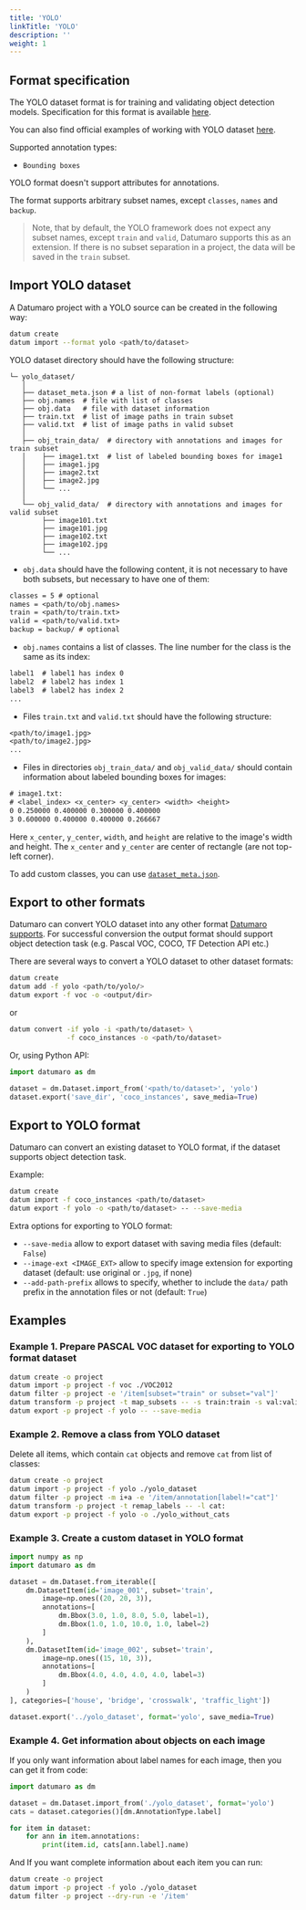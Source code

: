 ```yaml
---
title: 'YOLO'
linkTitle: 'YOLO'
description: ''
weight: 1
---
```


## Format specification

The YOLO dataset format is for training and validating object detection
models. Specification for this format is available
[here](https://github.com/AlexeyAB/darknet#how-to-train-to-detect-your-custom-objects).

You can also find official examples of working with YOLO dataset [here](https://pjreddie.com/darknet/yolo/).

Supported annotation types:
- `Bounding boxes`

YOLO format doesn't support attributes for annotations.

The format supports arbitrary subset names, except `classes`, `names` and `backup`.

> Note, that by default, the YOLO framework does not expect any subset names,
  except `train` and `valid`, Datumaro supports this as an extension.
  If there is no subset separation in a project, the data
  will be saved in the `train` subset.

## Import YOLO dataset

A Datumaro project with a YOLO source can be created in the following way:

```bash
datum create
datum import --format yolo <path/to/dataset>
```

YOLO dataset directory should have the following structure:

<!--lint disable fenced-code-flag-->
```
└─ yolo_dataset/
   │
   ├── dataset_meta.json # a list of non-format labels (optional)
   ├── obj.names  # file with list of classes
   ├── obj.data   # file with dataset information
   ├── train.txt  # list of image paths in train subset
   ├── valid.txt  # list of image paths in valid subset
   │
   ├── obj_train_data/  # directory with annotations and images for train subset
   │    ├── image1.txt  # list of labeled bounding boxes for image1
   │    ├── image1.jpg
   │    ├── image2.txt
   │    ├── image2.jpg
   │    └── ...
   │
   └── obj_valid_data/  # directory with annotations and images for valid subset
        ├── image101.txt
        ├── image101.jpg
        ├── image102.txt
        ├── image102.jpg
        └── ...
```

- `obj.data` should have the following content, it is not necessary to have both
  subsets, but necessary to have one of them:
``` txt
classes = 5 # optional
names = <path/to/obj.names>
train = <path/to/train.txt>
valid = <path/to/valid.txt>
backup = backup/ # optional
```
- `obj.names` contains a list of classes.
The line number for the class is the same as its index:
``` txt
label1  # label1 has index 0
label2  # label2 has index 1
label3  # label2 has index 2
...
```
- Files `train.txt` and `valid.txt` should have the following structure:
``` txt
<path/to/image1.jpg>
<path/to/image2.jpg>
...
```
- Files in directories `obj_train_data/` and `obj_valid_data/`
should contain information about labeled bounding boxes
for images:
``` txt
# image1.txt:
# <label_index> <x_center> <y_center> <width> <height>
0 0.250000 0.400000 0.300000 0.400000
3 0.600000 0.400000 0.400000 0.266667
```
Here `x_center`, `y_center`, `width`, and `height` are relative to the image's
width and height. The `x_center` and `y_center` are center of rectangle
(are not top-left corner).

To add custom classes, you can use [`dataset_meta.json`](/docs/user-manual/supported_formats/#dataset-meta-file).

## Export to other formats

Datumaro can convert YOLO dataset into any other format
[Datumaro supports](/docs/user-manual/supported_formats/).
For successful conversion the output format should support
object detection task (e.g. Pascal VOC, COCO, TF Detection API etc.)

There are several ways to convert a YOLO dataset to other dataset formats:

```bash
datum create
datum add -f yolo <path/to/yolo/>
datum export -f voc -o <output/dir>
```
or
``` bash
datum convert -if yolo -i <path/to/dataset> \
              -f coco_instances -o <path/to/dataset>
```

Or, using Python API:

```python
import datumaro as dm

dataset = dm.Dataset.import_from('<path/to/dataset>', 'yolo')
dataset.export('save_dir', 'coco_instances', save_media=True)
```

## Export to YOLO format

Datumaro can convert an existing dataset to YOLO format,
if the dataset supports object detection task.

Example:

```bash
datum create
datum import -f coco_instances <path/to/dataset>
datum export -f yolo -o <path/to/dataset> -- --save-media
```

Extra options for exporting to YOLO format:
- `--save-media` allow to export dataset with saving media files
  (default: `False`)
- `--image-ext <IMAGE_EXT>` allow to specify image extension
  for exporting dataset (default: use original or `.jpg`, if none)
- `--add-path-prefix` allows to specify, whether to include the
  `data/` path prefix in the annotation files or not (default: `True`)

## Examples

### Example 1. Prepare PASCAL VOC dataset for exporting to YOLO format dataset

```bash
datum create -o project
datum import -p project -f voc ./VOC2012
datum filter -p project -e '/item[subset="train" or subset="val"]'
datum transform -p project -t map_subsets -- -s train:train -s val:valid
datum export -p project -f yolo -- --save-media
```

### Example 2. Remove a class from YOLO dataset
Delete all items, which contain `cat` objects and remove
`cat` from list of classes:
```bash
datum create -o project
datum import -p project -f yolo ./yolo_dataset
datum filter -p project -m i+a -e '/item/annotation[label!="cat"]'
datum transform -p project -t remap_labels -- -l cat:
datum export -p project -f yolo -o ./yolo_without_cats
```

### Example 3. Create a custom dataset in YOLO format
```python
import numpy as np
import datumaro as dm

dataset = dm.Dataset.from_iterable([
    dm.DatasetItem(id='image_001', subset='train',
        image=np.ones((20, 20, 3)),
        annotations=[
            dm.Bbox(3.0, 1.0, 8.0, 5.0, label=1),
            dm.Bbox(1.0, 1.0, 10.0, 1.0, label=2)
        ]
    ),
    dm.DatasetItem(id='image_002', subset='train',
        image=np.ones((15, 10, 3)),
        annotations=[
            dm.Bbox(4.0, 4.0, 4.0, 4.0, label=3)
        ]
    )
], categories=['house', 'bridge', 'crosswalk', 'traffic_light'])

dataset.export('../yolo_dataset', format='yolo', save_media=True)
```

### Example 4. Get information about objects on each image

If you only want information about label names for each
image, then you can get it from code:

```python
import datumaro as dm

dataset = dm.Dataset.import_from('./yolo_dataset', format='yolo')
cats = dataset.categories()[dm.AnnotationType.label]

for item in dataset:
    for ann in item.annotations:
        print(item.id, cats[ann.label].name)
```

And If you want complete information about each item you can run:
```bash
datum create -o project
datum import -p project -f yolo ./yolo_dataset
datum filter -p project --dry-run -e '/item'
```
